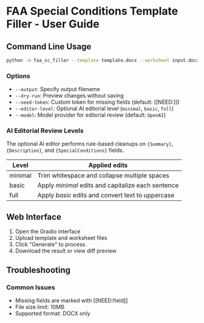 # FAA Special Conditions Template Filler - User Guide

## Command Line Usage

```bash
python -m faa_sc_filler --template template.docx --worksheet input.docx
```

### Options
- `--output`: Specify output filename
- `--dry-run`: Preview changes without saving
- `--need-token`: Custom token for missing fields (default: [[NEED:]])
- `--editor-level`: Optional AI editorial level (`minimal`, `basic`, `full`)
- `--model`: Model provider for editorial review (default: `OpenAI`)

### AI Editorial Review Levels

The optional AI editor performs rule-based cleanups on
`{Summary}`, `{Description}`, and `{SpecialConditions}` fields.

| Level   | Applied edits                                        |
|---------|------------------------------------------------------|
| minimal | Trim whitespace and collapse multiple spaces         |
| basic   | Apply *minimal* edits and capitalize each sentence   |
| full    | Apply *basic* edits and convert text to uppercase    |

## Web Interface

1. Open the Gradio interface
2. Upload template and worksheet files
3. Click "Generate" to process
4. Download the result or view diff preview

## Troubleshooting

### Common Issues
- Missing fields are marked with [[NEED:field]]
- File size limit: 10MB
- Supported format: DOCX only
